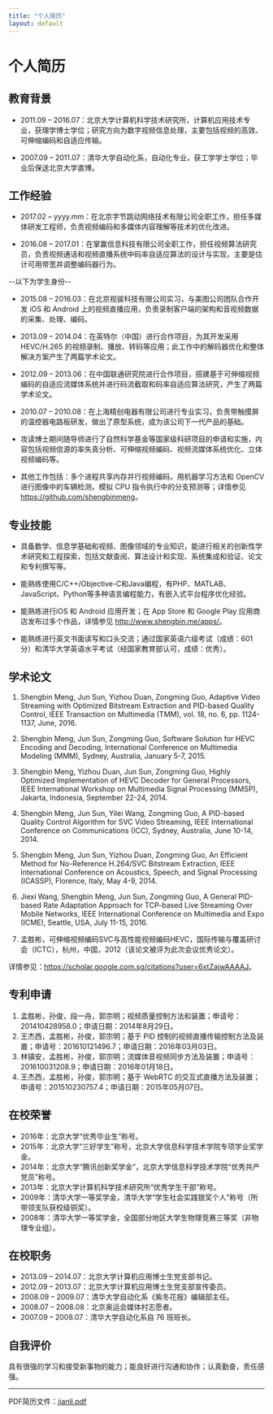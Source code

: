 ```yaml
---
title: "个人简历"
layout: default
---
```


# 个人简历

## 教育背景

* 2011.09 – 2016.07：北京大学计算机科学技术研究所，计算机应用技术专业，获理学博士学位；研究方向为数字视频信息处理，主要包括视频的高效、可伸缩编码和自适应传输。

* 2007.09 – 2011.07：清华大学自动化系，自动化专业，获工学学士学位；毕业后保送北京大学直博。

## 工作经验

* 2017.02 – yyyy.mm：在北京字节跳动网络技术有限公司全职工作，担任多媒体研发工程师，负责视频编码和多媒体内容理解等技术的优化改进。

* 2016.08 – 2017.01：在掌赢信息科技有限公司全职工作，担任视频算法研究员，负责视频通话和视频直播系统中码率自适应算法的设计与实现，主要是估计可用带宽并调整编码器行为。

--以下为学生身份--

* 2015.08 – 2016.03：在北京视骏科技有限公司实习，与美图公司团队合作开发 iOS 和 Android 上的视频直播应用，负责录制客户端的架构和音视频数据的采集、处理、编码。

* 2013.09 – 2014.04：在英特尔（中国）进行合作项目，为其开发采用 HEVC/H.265 的视频录制、播放、转码等应用；此工作中的解码器优化和整体解决方案产生了两篇学术论文。

* 2012.09 – 2013.06：在中国联通研究院进行合作项目，搭建基于可伸缩视频编码的自适应流媒体系统并进行码流截取和码率自适应算法研究，产生了两篇学术论文。

* 2010.07 – 2010.08：在上海精创电器有限公司进行专业实习，负责带触摸屏的温控器电路板研发，做出了原型系统，成为该公司下一代产品的基础。

* 攻读博士期间随导师进行了自然科学基金等国家级科研项目的申请和实施，内容包括视频信源的率失真分析、可伸缩视频编码、视频流媒体系统优化、立体视频编码等。

* 其他工作包括：多个进程共享内存并行视频编码，用机器学习方法和 OpenCV 进行图像中的车辆检测，模拟 CPU 指令执行中的分支预测等；详情参见 <https://github.com/shengbinmeng>。

## 专业技能

* 具备数学、信息学基础和视频、图像领域的专业知识，能进行相关的创新性学术研究和工程探索，包括文献查阅、算法设计和实现、系统集成和验证、论文和专利撰写等。

* 能熟练使用C/C++/Objective-C和Java编程，有PHP、MATLAB、JavaScript、Python等多种语言编程能力，有嵌入式平台程序优化经验。

* 能熟练进行iOS 和 Android 应用开发；在 App Store 和 Google Play 应用商店发布过多个作品，详情参见 <http://www.shengbin.me/apps/>。

* 能熟练进行英文书面读写和口头交流；通过国家英语六级考试（成绩：601 分）和清华大学英语水平考试（经国家教育部认可，成绩：优秀）。

## 学术论文

1. Shengbin Meng, Jun Sun, Yizhou Duan, Zongming Guo, Adaptive Video Streaming with Optimized
Bitstream Extraction and PID-based Quality Control, IEEE Transaction on Multimedia (TMM), vol. 18,
no. 6, pp. 1124-1137, June, 2016.

2. Shengbin Meng, Jun Sun, Zongming Guo, Software Solution for HEVC Encoding and Decoding,
International Conference on Multimedia Modeling (MMM), Sydney, Australia, January 5-7, 2015.

3. Shengbin Meng, Yizhou Duan, Jun Sun, Zongming Guo, Highly Optimized Implementation of
HEVC Decoder for General Processors, IEEE International Workshop on Multimedia Signal Processing
(MMSP), Jakarta, Indonesia, September 22-24, 2014.

4. Shengbin Meng, Jun Sun, Yilei Wang, Zongming Guo, A PID-based Quality Control Algorithm for
SVC Video Streaming, IEEE International Conference on Communications (ICC), Sydney, Australia,
June 10-14, 2014.

5. Shengbin Meng, Jun Sun, Yizhou Duan, Zongming Guo, An Efficient Method for No-Reference
H.264/SVC Bitstream Extraction, IEEE International Conference on Acoustics, Speech, and Signal
Processing (ICASSP), Florence, Italy, May 4-9, 2014.

6. Jiexi Wang, Shengbin Meng, Jun Sun, Zongming Guo, A General PID-based Rate Adaptation
Approach for TCP-based Live Streaming Over Mobile Networks, IEEE International Conference on
Multimedia and Expo (ICME), Seattle, USA, July 11-15, 2016.

7. 孟胜彬，可伸缩视频编码SVC与高性能视频编码HEVC，国际传输与覆盖研讨会（ICTC），杭州，中国，2012（该论文被评为此次会议优秀论文）。

详情参见：<https://scholar.google.com.sg/citations?user=6xtZajwAAAAJ>。

## 专利申请

1. 孟胜彬，孙俊，段一舟，郭宗明；视频质量控制方法和装置；申请号：201410428958.0；申请日期：2014年8月29日。
2. 王杰西，孟胜彬，孙俊，郭宗明；基于 PID 控制的视频直播传输控制方法及装置；申请号：201610121496.7；申请日期：2016年03月03日。
3. 林镇安，孟胜彬，孙俊，郭宗明；流媒体音视频同步方法及装置；申请号：201610031208.9；申请日期：2016年01月18日。
4. 王杰西，孟胜彬，孙俊，郭宗明；基于 WebRTC 的交互式直播方法及装置；申请号：201510230757.4；申请日期：2015年05月07日。

## 在校荣誉

* 2016年：北京大学“优秀毕业生”称号。
* 2015年：北京大学“三好学生”称号，北京大学信息科学技术学院专项学业奖学金。
* 2014年：北京大学“腾讯创新奖学金”，北京大学信息科学技术学院“优秀共产党员”称号。
* 2013年：北京大学计算机科学技术研究所“优秀学生干部”称号。
* 2009年：清华大学一等奖学金，清华大学“学生社会实践银奖个人”称号（所带领支队获校级铜奖）。
* 2008年：清华大学一等奖学金，全国部分地区大学生物理竞赛三等奖（非物理专业组）。

## 在校职务

* 2013.09 – 2014.07：北京大学计算机应用博士生党支部书记。
* 2012.09 – 2013.07：北京大学计算机应用博士生党支部宣传委员。
* 2008.09 – 2009.07：清华大学自动化系《紫冬花报》编辑部主任。
* 2008.07 – 2008.08：北京奥运会媒体村志愿者。
* 2007.09 – 2008.07：清华大学自动化系自 76 班班长。

## 自我评价

具有很强的学习和接受新事物的能力；能良好进行沟通和协作；认真勤奋，责任感强。

----

PDF简历文件：[jianli.pdf](http://www.shengbin.me/docs/jianli.pdf)
